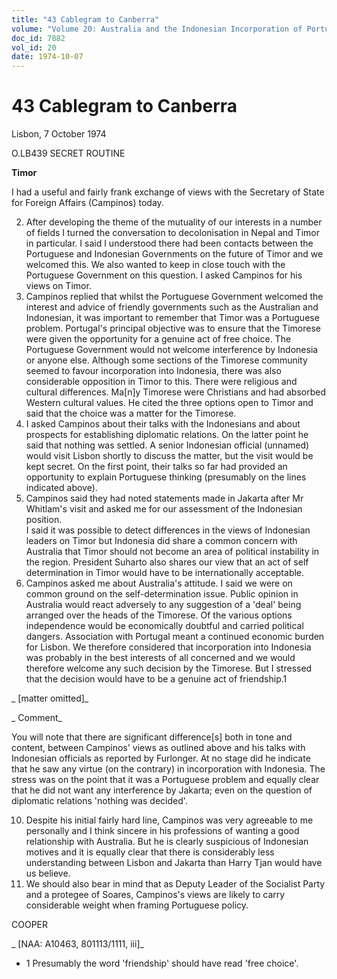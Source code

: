```yaml
---
title: "43 Cablegram to Canberra"
volume: "Volume 20: Australia and the Indonesian Incorporation of Portuguese Timor, 1974-1976"
doc_id: 7882
vol_id: 20
date: 1974-10-07
---
```


# 43 Cablegram to Canberra

Lisbon, 7 October 1974

O.LB439 SECRET ROUTINE

**Timor**

I had a useful and fairly frank exchange of views with the Secretary of State for Foreign Affairs (Campinos) today.

  2. After developing the theme of the mutuality of our interests in a number of fields I turned the conversation to decolonisation in Nepal and Timor in particular. I said I understood there had been contacts between the Portuguese and Indonesian Governments on the future of Timor and we welcomed this. We also wanted to keep in close touch with the Portuguese Government on this question. I asked Campinos for his views on Timor.
  3. Campinos replied that whilst the Portuguese Government welcomed the interest and advice of friendly governments such as the Australian and Indonesian, it was important to remember that Timor was a Portuguese problem. Portugal's principal objective was to ensure that the Timorese were given the opportunity for a genuine act of free choice. The Portuguese Government would not welcome interference by Indonesia or anyone else. Although some sections of the Timorese community seemed to favour incorporation into Indonesia, there was also considerable opposition in Timor to this. There were religious and cultural differences. Ma[n]y Timorese were Christians and had absorbed Western cultural values. He cited the three options open to Timor and said that the choice was a matter for the Timorese.
  4. I asked Campinos about their talks with the Indonesians and about prospects for establishing diplomatic relations. On the latter point he said that nothing was settled. A senior Indonesian official (unnamed) would visit Lisbon shortly to discuss the matter, but the visit would be kept secret. On the first point, their talks so far had provided an opportunity to explain Portuguese thinking (presumably on the lines indicated above).
  5. Campinos said they had noted statements made in Jakarta after Mr Whitlam's visit and asked me for our assessment of the Indonesian position.  
I said it was possible to detect differences in the views of Indonesian leaders on Timor but Indonesia did share a common concern with Australia that Timor should not become an area of political instability in the region. President Suharto also shares our view that an act of self determination in Timor would have to be internationally acceptable.
  6. Campinos asked me about Australia's attitude. I said we were on common ground on the self-determination issue. Public opinion in Australia would react adversely to any suggestion of a 'deal' being arranged over the heads of the Timorese. Of the various options independence would be economically doubtful and carried political dangers. Association with Portugal meant a continued economic burden for Lisbon. We therefore considered that incorporation into Indonesia was probably in the best interests of all concerned and we would therefore welcome any such decision by the Timorese. But I stressed that the decision would have to be a genuine act of friendship.1



_ [matter omitted]_

_ Comment_

You will note that there are significant difference[s] both in tone and content, between Campinos' views as outlined above and his talks with Indonesian officials as reported by Furlonger. At no stage did he indicate that he saw any virtue (on the contrary) in incorporation with Indonesia. The stress was on the point that it was a Portuguese problem and equally clear that he did not want any interference by Jakarta; even on the question of diplomatic relations 'nothing was decided'.

  10. Despite his initial fairly hard line, Campinos was very agreeable to me personally and I think sincere in his professions of wanting a good relationship with Australia. But he is clearly suspicious of Indonesian motives and it is equally clear that there is considerably less understanding between Lisbon and Jakarta than Harry Tjan would have us believe.
  11. We should also bear in mind that as Deputy Leader of the Socialist Party and a protegee of Soares, Campinos's views are likely to carry considerable weight when framing Portuguese policy.



COOPER

_ [NAA: A10463, 801113/1111, iii]_

  * 1 Presumably the word 'friendship' should have read 'free choice'.


